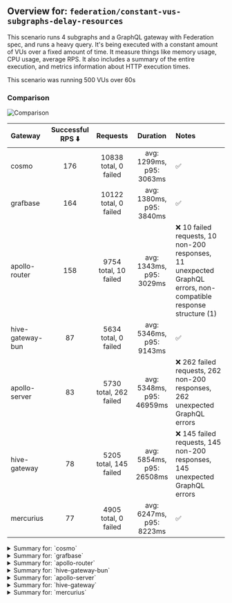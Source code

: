 ## Overview for: `federation/constant-vus-subgraphs-delay-resources`


This scenario runs 4 subgraphs and a GraphQL gateway with Federation spec, and runs a heavy query. It's being executed with a constant amount of VUs over a fixed amount of time. It measure things like memory usage, CPU usage, average RPS. It also includes a summary of the entire execution, and metrics information about HTTP execution times.


This scenario was running 500 VUs over 60s


### Comparison


<img src="https://imagedelivery.net/KYe9TScr4TldYHA48pczVg/3fa36392-3154-420c-8ec4-8e05c47abb00/public" alt="Comparison" />


| Gateway          | Successful RPS ⬇️ |        Requests        |         Duration          | Notes                                                                                                           |
| :--------------- | :---------------: | :--------------------: | :-----------------------: | :-------------------------------------------------------------------------------------------------------------- |
| cosmo            |        176        | 10838 total, 0 failed  | avg: 1299ms, p95: 3063ms  | ✅                                                                                                               |
| grafbase         |        164        | 10122 total, 0 failed  | avg: 1380ms, p95: 3840ms  | ✅                                                                                                               |
| apollo-router    |        158        | 9754 total, 10 failed  | avg: 1343ms, p95: 3029ms  | ❌ 10 failed requests, 10 non-200 responses, 11 unexpected GraphQL errors, non-compatible response structure (1) |
| hive-gateway-bun |        87         |  5634 total, 0 failed  | avg: 5346ms, p95: 9143ms  | ✅                                                                                                               |
| apollo-server    |        83         | 5730 total, 262 failed | avg: 5348ms, p95: 46959ms | ❌ 262 failed requests, 262 non-200 responses, 262 unexpected GraphQL errors                                     |
| hive-gateway     |        78         | 5205 total, 145 failed | avg: 5854ms, p95: 26508ms | ❌ 145 failed requests, 145 non-200 responses, 145 unexpected GraphQL errors                                     |
| mercurius        |        77         |  4905 total, 0 failed  | avg: 6247ms, p95: 8223ms  | ✅                                                                                                               |



<details>
  <summary>Summary for: `cosmo`</summary>

  **K6 Output**




```
     ✓ response code was 200
     ✓ no graphql errors
     ✓ valid response structure

     █ setup

     checks.........................: 100.00% ✓ 32454      ✗ 0    
     data_received..................: 951 MB  16 MB/s
     data_sent......................: 13 MB   209 kB/s
     http_req_blocked...............: avg=3.18ms   min=1.27µs  med=3.19µs  max=2.44s  p(90)=5.12µs   p(95)=55.39µs
     http_req_connecting............: avg=2.39ms   min=0s      med=0s      max=1.35s  p(90)=0s       p(95)=0s     
     http_req_duration..............: avg=1.29s    min=3.33ms  med=1.11s   max=7.09s  p(90)=2.53s    p(95)=3.06s  
       { expected_response:true }...: avg=1.29s    min=3.33ms  med=1.11s   max=7.09s  p(90)=2.53s    p(95)=3.06s  
     http_req_failed................: 0.00%   ✓ 0          ✗ 10838
     http_req_receiving.............: avg=294.08ms min=33.51µs med=80.09µs max=5.41s  p(90)=1.31s    p(95)=2.02s  
     http_req_sending...............: avg=29.7ms   min=7.77µs  med=14.73µs max=3.15s  p(90)=418.15µs p(95)=21.96ms
     http_req_tls_handshaking.......: avg=0s       min=0s      med=0s      max=0s     p(90)=0s       p(95)=0s     
     http_req_waiting...............: avg=975.35ms min=3.21ms  med=927.9ms max=4.17s  p(90)=1.68s    p(95)=2.06s  
     http_reqs......................: 10838   176.266643/s
     iteration_duration.............: avg=2.76s    min=20.46ms med=2.41s   max=12.05s p(90)=5.27s    p(95)=6.2s   
     iterations.....................: 10818   175.941367/s
     vus............................: 261     min=261      max=500
     vus_max........................: 500     min=500      max=500
```


**Performance Overview**


<img src="https://imagedelivery.net/KYe9TScr4TldYHA48pczVg/37d1d7ee-989e-4019-1d0c-e96e249b1e00/public" alt="Performance Overview" />


**Subgraphs Overview**


<img src="https://imagedelivery.net/KYe9TScr4TldYHA48pczVg/33c3fed4-7273-491e-2be9-8ac12e549400/public" alt="Subgraphs Overview" />


**HTTP Overview**


<img src="https://imagedelivery.net/KYe9TScr4TldYHA48pczVg/cfdbff50-6d8d-4e7d-d944-dc178fc57c00/public" alt="HTTP Overview" />


  </details>

<details>
  <summary>Summary for: `grafbase`</summary>

  **K6 Output**




```
     ✓ response code was 200
     ✓ no graphql errors
     ✓ valid response structure

     █ setup

     checks.........................: 100.00% ✓ 30306      ✗ 0    
     data_received..................: 890 MB  14 MB/s
     data_sent......................: 12 MB   195 kB/s
     http_req_blocked...............: avg=1.71ms   min=1.74µs  med=3.82µs   max=1.87s  p(90)=6.15µs   p(95)=185.66µs
     http_req_connecting............: avg=847.17µs min=0s      med=0s       max=1.65s  p(90)=0s       p(95)=0s      
     http_req_duration..............: avg=1.38s    min=3.25ms  med=1.14s    max=9.79s  p(90)=2.72s    p(95)=3.84s   
       { expected_response:true }...: avg=1.38s    min=3.25ms  med=1.14s    max=9.79s  p(90)=2.72s    p(95)=3.84s   
     http_req_failed................: 0.00%   ✓ 0          ✗ 10122
     http_req_receiving.............: avg=447.76ms min=32.47µs med=95.94µs  max=7.77s  p(90)=1.5s     p(95)=2.53s   
     http_req_sending...............: avg=41.22ms  min=7.21µs  med=18.38µs  max=6.3s   p(90)=239.87µs p(95)=18.88ms 
     http_req_tls_handshaking.......: avg=0s       min=0s      med=0s       max=0s     p(90)=0s       p(95)=0s      
     http_req_waiting...............: avg=891.41ms min=3.17ms  med=814.49ms max=3.7s   p(90)=1.65s    p(95)=1.98s   
     http_reqs......................: 10122   164.359589/s
     iteration_duration.............: avg=2.95s    min=25.2ms  med=2.55s    max=14.25s p(90)=5.73s    p(95)=6.95s   
     iterations.....................: 10102   164.034832/s
     vus............................: 197     min=197      max=500
     vus_max........................: 500     min=500      max=500
```


**Performance Overview**


<img src="https://imagedelivery.net/KYe9TScr4TldYHA48pczVg/ae213e8b-d7ec-4721-e9f7-ffdd3cfaed00/public" alt="Performance Overview" />


**Subgraphs Overview**


<img src="https://imagedelivery.net/KYe9TScr4TldYHA48pczVg/b63b3100-05b8-4c5b-ab64-c75b0b4a3200/public" alt="Subgraphs Overview" />


**HTTP Overview**


<img src="https://imagedelivery.net/KYe9TScr4TldYHA48pczVg/00c53d3d-e763-47ff-0fa8-bbf2a2308000/public" alt="HTTP Overview" />


  </details>

<details>
  <summary>Summary for: `apollo-router`</summary>

  **K6 Output**




```
     ✗ response code was 200
      ↳  99% — ✓ 9724 / ✗ 10
     ✗ no graphql errors
      ↳  99% — ✓ 9723 / ✗ 11
     ✗ valid response structure
      ↳  99% — ✓ 9723 / ✗ 1

     █ setup

     checks.........................: 99.92% ✓ 29170      ✗ 22   
     data_received..................: 855 MB 14 MB/s
     data_sent......................: 12 MB  188 kB/s
     http_req_blocked...............: avg=5.25ms   min=1.61µs  med=3.57µs   max=3.34s  p(90)=6.29µs   p(95)=6.33ms
     http_req_connecting............: avg=5.18ms   min=0s      med=0s       max=3.34s  p(90)=0s       p(95)=5.22ms
     http_req_duration..............: avg=1.34s    min=7.46ms  med=1.22s    max=7.17s  p(90)=2.47s    p(95)=3.02s 
       { expected_response:true }...: avg=1.34s    min=7.46ms  med=1.22s    max=7.17s  p(90)=2.47s    p(95)=3.02s 
     http_req_failed................: 0.10%  ✓ 10         ✗ 9744 
     http_req_receiving.............: avg=318.15ms min=0s      med=90.69µs  max=5.74s  p(90)=1.25s    p(95)=1.91s 
     http_req_sending...............: avg=23.98ms  min=7.22µs  med=17.58µs  max=4.78s  p(90)=150.65µs p(95)=2.25ms
     http_req_tls_handshaking.......: avg=0s       min=0s      med=0s       max=0s     p(90)=0s       p(95)=0s    
     http_req_waiting...............: avg=1s       min=7.35ms  med=936.02ms max=3.18s  p(90)=1.83s    p(95)=2.04s 
     http_reqs......................: 9754   158.687222/s
     iteration_duration.............: avg=3.04s    min=26.64ms med=2.78s    max=12.05s p(90)=5.59s    p(95)=6.53s 
     iterations.....................: 9734   158.361844/s
     vus............................: 285    min=285      max=500
     vus_max........................: 500    min=500      max=500
```


**Performance Overview**


<img src="https://imagedelivery.net/KYe9TScr4TldYHA48pczVg/f02d0468-a571-43fb-70b8-68673d1f7600/public" alt="Performance Overview" />


**Subgraphs Overview**


<img src="https://imagedelivery.net/KYe9TScr4TldYHA48pczVg/6c08de87-a0f9-4bf3-3dc6-434e752a8c00/public" alt="Subgraphs Overview" />


**HTTP Overview**


<img src="https://imagedelivery.net/KYe9TScr4TldYHA48pczVg/99f87111-8c0f-42cc-f705-3d8ae1e67b00/public" alt="HTTP Overview" />


  </details>

<details>
  <summary>Summary for: `hive-gateway-bun`</summary>

  **K6 Output**




```
     ✓ response code was 200
     ✓ no graphql errors
     ✓ valid response structure

     █ setup

     checks.........................: 100.00% ✓ 16842     ✗ 0    
     data_received..................: 495 MB  7.7 MB/s
     data_sent......................: 6.7 MB  104 kB/s
     http_req_blocked...............: avg=5.46ms  min=1.83µs   med=4.23µs   max=170.54ms p(90)=13.91µs p(95)=53.41ms 
     http_req_connecting............: avg=5.31ms  min=0s       med=0s       max=170.51ms p(90)=0s      p(95)=51.77ms 
     http_req_duration..............: avg=5.34s   min=16.76ms  med=4.93s    max=13.99s   p(90)=7.92s   p(95)=9.14s   
       { expected_response:true }...: avg=5.34s   min=16.76ms  med=4.93s    max=13.99s   p(90)=7.92s   p(95)=9.14s   
     http_req_failed................: 0.00%   ✓ 0         ✗ 5634 
     http_req_receiving.............: avg=68.07ms min=33.55µs  med=124.34µs max=2.89s    p(90)=7.79ms  p(95)=320.91ms
     http_req_sending...............: avg=3.34ms  min=8.4µs    med=23.3µs   max=580.53ms p(90)=1.1ms   p(95)=26.06ms 
     http_req_tls_handshaking.......: avg=0s      min=0s       med=0s       max=0s       p(90)=0s      p(95)=0s      
     http_req_waiting...............: avg=5.27s   min=16.57ms  med=4.88s    max=13.99s   p(90)=7.82s   p(95)=9.1s    
     http_reqs......................: 5634    87.744624/s
     iteration_duration.............: avg=5.49s   min=425.29ms med=5.05s    max=14.16s   p(90)=8.03s   p(95)=9.24s   
     iterations.....................: 5614    87.433142/s
     vus............................: 34      min=34      max=500
     vus_max........................: 500     min=500     max=500
```


**Performance Overview**


<img src="https://imagedelivery.net/KYe9TScr4TldYHA48pczVg/f8fd7b07-fa48-48f2-b5a5-ddf922162700/public" alt="Performance Overview" />


**Subgraphs Overview**


<img src="https://imagedelivery.net/KYe9TScr4TldYHA48pczVg/ca0239f5-15dd-45e3-beb0-046b04c83700/public" alt="Subgraphs Overview" />


**HTTP Overview**


<img src="https://imagedelivery.net/KYe9TScr4TldYHA48pczVg/664122f2-b298-4584-09ca-5508cc658200/public" alt="HTTP Overview" />


  </details>

<details>
  <summary>Summary for: `apollo-server`</summary>

  **K6 Output**




```
     ✗ response code was 200
      ↳  95% — ✓ 5448 / ✗ 262
     ✗ no graphql errors
      ↳  95% — ✓ 5448 / ✗ 262
     ✓ valid response structure

     █ setup

     checks.........................: 96.89% ✓ 16344     ✗ 524  
     data_received..................: 481 MB 7.3 MB/s
     data_sent......................: 6.8 MB 103 kB/s
     http_req_blocked...............: avg=2.06ms   min=1.56µs   med=3.22µs   max=177.82ms p(90)=168.7µs  p(95)=17.67ms 
     http_req_connecting............: avg=2.01ms   min=0s       med=0s       max=152ms    p(90)=127.02µs p(95)=17.41ms 
     http_req_duration..............: avg=5.34s    min=11.9ms   med=2.12s    max=1m0s     p(90)=2.95s    p(95)=46.95s  
       { expected_response:true }...: avg=2.72s    min=11.9ms   med=2.07s    max=59.44s   p(90)=2.69s    p(95)=3.09s   
     http_req_failed................: 4.57%  ✓ 262       ✗ 5468 
     http_req_receiving.............: avg=218.98µs min=0s       med=101.84µs max=48.96ms  p(90)=207.08µs p(95)=336.81µs
     http_req_sending...............: avg=407.59µs min=9.12µs   med=16.79µs  max=94.7ms   p(90)=151.95µs p(95)=1.37ms  
     http_req_tls_handshaking.......: avg=0s       min=0s       med=0s       max=0s       p(90)=0s       p(95)=0s      
     http_req_waiting...............: avg=5.34s    min=11.72ms  med=2.12s    max=1m0s     p(90)=2.95s    p(95)=46.95s  
     http_reqs......................: 5730   87.115614/s
     iteration_duration.............: avg=5.38s    min=389.07ms med=2.14s    max=1m0s     p(90)=2.97s    p(95)=47.78s  
     iterations.....................: 5710   86.811546/s
     vus............................: 79     min=79      max=500
     vus_max........................: 500    min=500     max=500
```


**Performance Overview**


<img src="https://imagedelivery.net/KYe9TScr4TldYHA48pczVg/da200f07-7f0a-47e7-d398-23171cfce100/public" alt="Performance Overview" />


**Subgraphs Overview**


<img src="https://imagedelivery.net/KYe9TScr4TldYHA48pczVg/c10ac9ff-7b51-4b98-9901-eca42adaa000/public" alt="Subgraphs Overview" />


**HTTP Overview**


<img src="https://imagedelivery.net/KYe9TScr4TldYHA48pczVg/8562edc7-9ab3-4419-885b-0af14d53e700/public" alt="HTTP Overview" />


  </details>

<details>
  <summary>Summary for: `hive-gateway`</summary>

  **K6 Output**




```
     ✗ response code was 200
      ↳  97% — ✓ 5040 / ✗ 145
     ✗ no graphql errors
      ↳  97% — ✓ 5040 / ✗ 145
     ✓ valid response structure

     █ setup

     checks.........................: 98.11% ✓ 15120    ✗ 290  
     data_received..................: 444 MB 6.9 MB/s
     data_sent......................: 6.2 MB 96 kB/s
     http_req_blocked...............: avg=5.98ms   min=2.14µs   med=4.49µs   max=135.7ms  p(90)=33.01µs  p(95)=62.26ms
     http_req_connecting............: avg=5.81ms   min=0s       med=0s       max=132.14ms p(90)=0s       p(95)=61.6ms 
     http_req_duration..............: avg=5.85s    min=17.15ms  med=3.23s    max=1m0s     p(90)=5.49s    p(95)=26.5s  
       { expected_response:true }...: avg=4.29s    min=17.15ms  med=3.19s    max=59.63s   p(90)=4.75s    p(95)=6.74s  
     http_req_failed................: 2.78%  ✓ 145      ✗ 5060 
     http_req_receiving.............: avg=1.41ms   min=0s       med=110.27µs max=309.22ms p(90)=861.16µs p(95)=2.83ms 
     http_req_sending...............: avg=944.43µs min=9.57µs   med=26.14µs  max=105.01ms p(90)=607.59µs p(95)=3.88ms 
     http_req_tls_handshaking.......: avg=0s       min=0s       med=0s       max=0s       p(90)=0s       p(95)=0s     
     http_req_waiting...............: avg=5.85s    min=17.03ms  med=3.23s    max=1m0s     p(90)=5.47s    p(95)=26.5s  
     http_reqs......................: 5205   80.76844/s
     iteration_duration.............: avg=5.92s    min=644.96ms med=3.27s    max=1m0s     p(90)=5.53s    p(95)=26.66s 
     iterations.....................: 5185   80.45809/s
     vus............................: 44     min=44     max=500
     vus_max........................: 500    min=500    max=500
```


**Performance Overview**


<img src="https://imagedelivery.net/KYe9TScr4TldYHA48pczVg/58959b52-9cc0-4534-3fb0-625021c4f500/public" alt="Performance Overview" />


**Subgraphs Overview**


<img src="https://imagedelivery.net/KYe9TScr4TldYHA48pczVg/64438f6e-9b60-40a8-aa40-29264067e000/public" alt="Subgraphs Overview" />


**HTTP Overview**


<img src="https://imagedelivery.net/KYe9TScr4TldYHA48pczVg/2352b3dc-95be-4b7d-a3f9-489ccf0f5a00/public" alt="HTTP Overview" />


  </details>

<details>
  <summary>Summary for: `mercurius`</summary>

  **K6 Output**




```
     ✓ response code was 200
     ✓ no graphql errors
     ✓ valid response structure

     █ setup

     checks.........................: 100.00% ✓ 14655     ✗ 0    
     data_received..................: 431 MB  6.8 MB/s
     data_sent......................: 5.8 MB  92 kB/s
     http_req_blocked...............: avg=1.64ms   min=1.8µs    med=3.71µs  max=44.63ms  p(90)=144.19µs p(95)=17.23ms 
     http_req_connecting............: avg=1.59ms   min=0s       med=0s      max=34.62ms  p(90)=102.95µs p(95)=16.86ms 
     http_req_duration..............: avg=6.24s    min=11.99ms  med=6.23s   max=12.97s   p(90)=7.33s    p(95)=8.22s   
       { expected_response:true }...: avg=6.24s    min=11.99ms  med=6.23s   max=12.97s   p(90)=7.33s    p(95)=8.22s   
     http_req_failed................: 0.00%   ✓ 0         ✗ 4905 
     http_req_receiving.............: avg=4.23ms   min=39.07µs  med=97.92µs max=753.07ms p(90)=246.62µs p(95)=507.99µs
     http_req_sending...............: avg=142.09µs min=9.1µs    med=20.53µs max=39.94ms  p(90)=98.09µs  p(95)=614.81µs
     http_req_tls_handshaking.......: avg=0s       min=0s       med=0s      max=0s       p(90)=0s       p(95)=0s      
     http_req_waiting...............: avg=6.24s    min=11.87ms  med=6.23s   max=12.97s   p(90)=7.33s    p(95)=8.22s   
     http_reqs......................: 4905    77.557933/s
     iteration_duration.............: avg=6.3s     min=465.57ms med=6.25s   max=13.01s   p(90)=7.35s    p(95)=8.24s   
     iterations.....................: 4885    77.241693/s
     vus............................: 82      min=82      max=500
     vus_max........................: 500     min=500     max=500
```


**Performance Overview**


<img src="https://imagedelivery.net/KYe9TScr4TldYHA48pczVg/cf5f23a0-8ceb-4091-1cc7-d6ed217b3700/public" alt="Performance Overview" />


**Subgraphs Overview**


<img src="https://imagedelivery.net/KYe9TScr4TldYHA48pczVg/732f04cc-993d-49bc-533a-7b60f6e49700/public" alt="Subgraphs Overview" />


**HTTP Overview**


<img src="https://imagedelivery.net/KYe9TScr4TldYHA48pczVg/5bdefad1-da93-480d-79e4-429d19915800/public" alt="HTTP Overview" />


  </details>